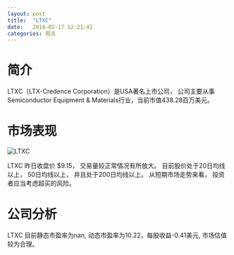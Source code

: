 ```yaml
---
layout: post
title:  "LTXC"
date:   2014-02-17 12:21:41
categories: 观点
---
```


# 简介
LTXC（LTX-Credence Corporation）是USA著名上市公司，
公司主要从事Semiconductor Equipment & Materials行业，当前市值438.28百万美元。

# 市场表现

![LTXC](http://finviz.com/chart.ashx?t=LTXC&ty=c&ta=1&p=d&s=l)

LTXC 昨日收盘价 $9.15，
交易量较正常情况有所放大。
目前股价处于20日均线以上，
50日均线以上，
并且处于200日均线以上。
从短期市场走势来看，
投资者应当考虑超买的风险。

# 公司分析
LTXC 目前静态市盈率为nan, 动态市盈率为10.22，每股收益-0.41美元,
市场估值较为合理。
